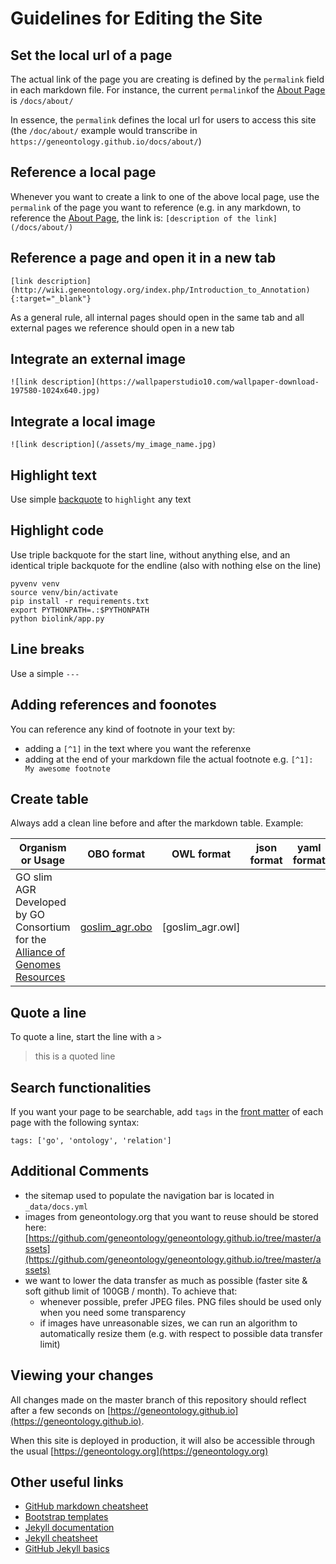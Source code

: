 # Guidelines for Editing the Site

## Set the local url of a page

The actual link of the page you are creating is defined by the `permalink` field in each markdown file.
For instance, the current `permalink`of the [About Page](https://github.com/geneontology/geneontology.github.io/blob/master/_docs/about.md) is `/docs/about/`

In essence, the `permalink` defines the local url for users to access this site (the `/doc/about/` example would transcribe in `https://geneontology.github.io/docs/about/`)

## Reference a local page

Whenever you want to create a link to one of the above local page, use the `permalink` of the page you want to reference (e.g. in any markdown, to reference the [About Page](https://github.com/geneontology/geneontology.github.io/blob/master/_docs/about.md), the link is: 
`[description of the link](/docs/about/)`

## Reference a page and open it in a new tab
`[link description](http://wiki.geneontology.org/index.php/Introduction_to_Annotation){:target="_blank"}`

As a general rule, all internal pages should open in the same tab and all external pages we reference should open in a new tab

## Integrate an external image
`![link description](https://wallpaperstudio10.com/wallpaper-download-197580-1024x640.jpg)`

## Integrate a local image
`![link description](/assets/my_image_name.jpg)`

## Highlight text
Use simple [backquote](https://www.computerhope.com/jargon/b/backquot.htm) to `highlight` any text

## Highlight code
Use triple backquote for the start line, without anything else, and an identical triple backquote for the endline (also with nothing else on the line)
``` 
pyvenv venv
source venv/bin/activate
pip install -r requirements.txt
export PYTHONPATH=.:$PYTHONPATH
python biolink/app.py
```

## Line breaks
Use a simple `---`

## Adding references and foonotes
You can reference any kind of footnote in your text by:
* adding a `[^1]` in the text where you want the referenxe
* adding at the end of your markdown file the actual footnote e.g. `[^1]: My awesome footnote`

## Create table
Always add a clean line before and after the markdown table. Example:

|Organism or Usage |	OBO format | OWL format | json format |yaml format |
|------------------|-------------|------------|-------------|------------|
|GO slim AGR Developed by GO Consortium for the [Alliance of Genomes Resources](https://www.alliancegenome.org/) |[goslim_agr.obo](http://current.geneontology.org/ontology/subsets/goslim_agr.obo)| [goslim_agr.owl]

## Quote a line
To quote a line, start the line with a `>`
> this is a quoted line

## Search functionalities
If you want your page to be searchable, add `tags` in the [front matter](http://assemble.io/docs/YAML-front-matter.html) of each page with the following syntax:
```
tags: ['go', 'ontology', 'relation']
```

## Additional Comments
* the sitemap used to populate the navigation bar is located in `_data/docs.yml`
* images from geneontology.org that you want to reuse should be stored here: [https://github.com/geneontology/geneontology.github.io/tree/master/assets](https://github.com/geneontology/geneontology.github.io/tree/master/assets)
* we want to lower the data transfer as much as possible (faster site & soft github limit of 100GB / month). To achieve that:
  * whenever possible, prefer JPEG files. PNG files should be used only when you need some transparency
  * if images have unreasonable sizes, we can run an algorithm to automatically resize them (e.g. with respect to possible data transfer limit)

## Viewing your changes
All changes made on the master branch of this repository should reflect after a few seconds on [https://geneontology.github.io](https://geneontology.github.io).

When this site is deployed in production, it will also be accessible through the usual [https://geneontology.org](https://geneontology.org)

## Other useful links
* [GitHub markdown cheatsheet](https://www.markdownguide.org/cheat-sheet/)
* [Bootstrap templates](https://getbootstrap.com/docs/3.3/getting-started/)
* [Jekyll documentation](https://jekyllrb.com/docs/)
* [Jekyll cheatsheet](https://devhints.io/jekyll)
* [GitHub Jekyll basics](https://help.github.com/articles/using-jekyll-as-a-static-site-generator-with-github-pages/)
